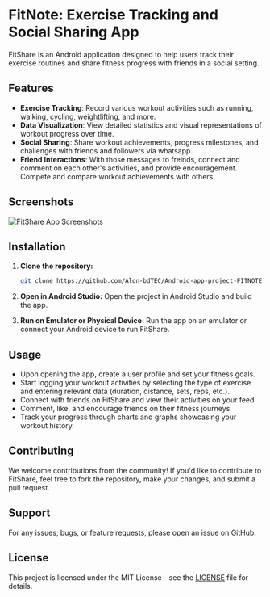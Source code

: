 # FitNote: Exercise Tracking and Social Sharing App

FitShare is an Android application designed to help users track their exercise routines and share fitness progress with friends in a social setting.

## Features

- **Exercise Tracking**: Record various workout activities such as running, walking, cycling, weightlifting, and more.
- **Data Visualization**: View detailed statistics and visual representations of workout progress over time.
- **Social Sharing**: Share workout achievements, progress milestones, and challenges with friends and followers via whatsapp.
- **Friend Interactions**: With those messages to freinds, connect and comment on each other's activities, and provide encouragement. Compete and compare workout achievements with others.

## Screenshots

![FitShare App Screenshots](image/screenshots.png)

## Installation

1. **Clone the repository:**
   ```bash
   git clone https://github.com/Alon-bdTEC/Android-app-project-FITNOTE
   ```

2. **Open in Android Studio:**
   Open the project in Android Studio and build the app.

3. **Run on Emulator or Physical Device:**
   Run the app on an emulator or connect your Android device to run FitShare.

## Usage

- Upon opening the app, create a user profile and set your fitness goals.
- Start logging your workout activities by selecting the type of exercise and entering relevant data (duration, distance, sets, reps, etc.).
- Connect with friends on FitShare and view their activities on your feed.
- Comment, like, and encourage friends on their fitness journeys.
- Track your progress through charts and graphs showcasing your workout history.

## Contributing

We welcome contributions from the community! If you'd like to contribute to FitShare, feel free to fork the repository, make your changes, and submit a pull request.

## Support

For any issues, bugs, or feature requests, please open an issue on GitHub.

## License

This project is licensed under the MIT License - see the [LICENSE](LICENSE) file for details.
